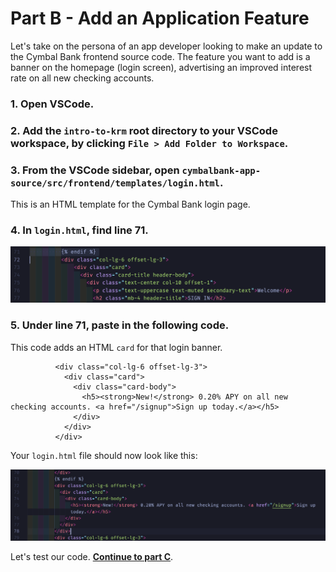 
# Part B - Add an Application Feature 

Let's take on the persona of an app developer looking to make an update to the Cymbal Bank frontend source code. The feature you want to add is a banner on the homepage (login screen), advertising an improved interest rate on all new checking accounts.  

### 1. **Open VSCode**. 

### 2. **Add the `intro-to-krm` root directory to your VSCode workspace**, by clicking `File > Add Folder to Workspace`. 

### 3. **From the VSCode sidebar, open `cymbalbank-app-source/src/frontend/templates/login.html`**. 

This is an HTML template for the Cymbal Bank login page. 

### 4. **In `login.html`, find line 71**.  

![screenshot](screenshots/vscode-login-before.png)

### 5. **Under line 71, paste in the following code.** 

This code adds an HTML `card` for that login banner. 

```
          <div class="col-lg-6 offset-lg-3">
            <div class="card">
              <div class="card-body">
                <h5><strong>New!</strong> 0.20% APY on all new checking accounts. <a href="/signup">Sign up today.</a></h5>
              </div>
            </div>
          </div>
```

Your `login.html` file should now look like this: 

![screenshot](screenshots/vscode-login-after.png)

Let's test our code. **[Continue to part C](partC-test.md)**.
